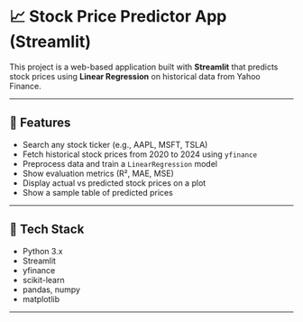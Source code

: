 # 📈 Stock Price Predictor App (Streamlit)

This project is a web-based application built with **Streamlit** that predicts stock prices using **Linear Regression** on historical data from Yahoo Finance.

---

## 🚀 Features

- Search any stock ticker (e.g., AAPL, MSFT, TSLA)
- Fetch historical stock prices from 2020 to 2024 using `yfinance`
- Preprocess data and train a `LinearRegression` model
- Show evaluation metrics (R², MAE, MSE)
- Display actual vs predicted stock prices on a plot
- Show a sample table of predicted prices

---

## 🧰 Tech Stack

- Python 3.x
- Streamlit
- yfinance
- scikit-learn
- pandas, numpy
- matplotlib

---
